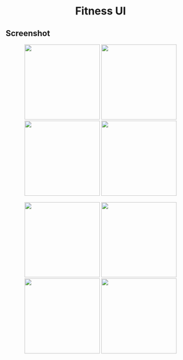 <h1 align="center">Fitness UI</h1>

## Screenshot
<p align="center">
<img width="200" src="https://i.pinimg.com/originals/a6/b1/6d/a6b16da16aa49f7df788cd1d92cafd63.jpg"/>
<img width="200" src="https://i.pinimg.com/originals/3d/74/a9/3d74a91a4d260fc5abb53fd027d0fbae.jpg"/>
<img width="200" src="https://i.pinimg.com/originals/fc/98/9e/fc989e6833f81ddabe3668b778fe54fd.jpg"/>
<img width="200" src="https://i.pinimg.com/originals/f0/bd/96/f0bd96ce4e7a32d799a89736b4d6a58d.jpg"/>
</p>
<p align="center">
<img width="200" src="https://i.pinimg.com/originals/96/ef/4c/96ef4c5e1c87f5be5c54ba649570543c.jpg"/>
<img width="200" src="https://i.pinimg.com/originals/60/ae/0c/60ae0cf208b8507f682ef313f38b6213.jpg"/>
<img width="200" src="https://i.pinimg.com/originals/4a/ac/1a/4aac1a6edd80afd9a66f51e3ea11ae84.jpg"/>
<img width="200" src="https://i.pinimg.com/originals/52/08/76/52087695529a2ca85c646660d1e63dfd.jpg"/>
</p>
